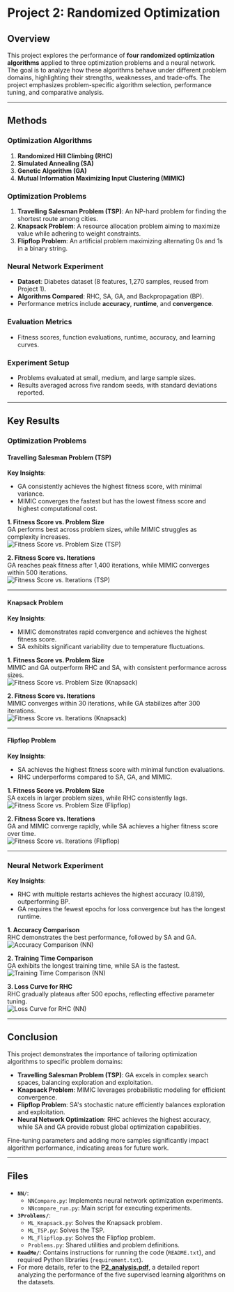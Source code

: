 # Project 2: Randomized Optimization

## Overview

This project explores the performance of **four randomized optimization algorithms** applied to three optimization problems and a neural network. The goal is to analyze how these algorithms behave under different problem domains, highlighting their strengths, weaknesses, and trade-offs. The project emphasizes problem-specific algorithm selection, performance tuning, and comparative analysis.

---

## Methods

### Optimization Algorithms
  1. **Randomized Hill Climbing (RHC)**
  2. **Simulated Annealing (SA)**
  3. **Genetic Algorithm (GA)**
  4. **Mutual Information Maximizing Input Clustering (MIMIC)**

### Optimization Problems
  1. **Travelling Salesman Problem (TSP)**: An NP-hard problem for finding the shortest route among cities.
  2. **Knapsack Problem**: A resource allocation problem aiming to maximize value while adhering to weight constraints.
  3. **Flipflop Problem**: An artificial problem maximizing alternating 0s and 1s in a binary string.
  
### Neural Network Experiment
  - **Dataset**: Diabetes dataset (8 features, 1,270 samples, reused from Project 1).
  - **Algorithms Compared**: RHC, SA, GA, and Backpropagation (BP).
  - Performance metrics include **accuracy**, **runtime**, and **convergence**.

### Evaluation Metrics
  - Fitness scores, function evaluations, runtime, accuracy, and learning curves.

### Experiment Setup
  - Problems evaluated at small, medium, and large sample sizes.
  - Results averaged across five random seeds, with standard deviations reported.

---

## Key Results

### Optimization Problems

#### Travelling Salesman Problem (TSP)

**Key Insights**:
- GA consistently achieves the highest fitness score, with minimal variance.
- MIMIC converges the fastest but has the lowest fitness score and highest computational cost.

**1. Fitness Score vs. Problem Size**  
GA performs best across problem sizes, while MIMIC struggles as complexity increases.  
![Fitness Score vs. Problem Size (TSP)](pic/Fig1.png)

**2. Fitness Score vs. Iterations**  
GA reaches peak fitness after 1,400 iterations, while MIMIC converges within 500 iterations.  
![Fitness Score vs. Iterations (TSP)](pic/Fig2.png)

---

#### Knapsack Problem

**Key Insights**:
- MIMIC demonstrates rapid convergence and achieves the highest fitness score.
- SA exhibits significant variability due to temperature fluctuations.

**1. Fitness Score vs. Problem Size**  
MIMIC and GA outperform RHC and SA, with consistent performance across sizes.  
![Fitness Score vs. Problem Size (Knapsack)](pic/Fig5.png)

**2. Fitness Score vs. Iterations**  
MIMIC converges within 30 iterations, while GA stabilizes after 300 iterations.  
![Fitness Score vs. Iterations (Knapsack)](pic/Fig6.png)

---

#### Flipflop Problem

**Key Insights**:
- SA achieves the highest fitness score with minimal function evaluations.
- RHC underperforms compared to SA, GA, and MIMIC.

**1. Fitness Score vs. Problem Size**  
SA excels in larger problem sizes, while RHC consistently lags.  
![Fitness Score vs. Problem Size (Flipflop)](pic/Fig9.png)

**2. Fitness Score vs. Iterations**  
GA and MIMIC converge rapidly, while SA achieves a higher fitness score over time.  
![Fitness Score vs. Iterations (Flipflop)](pic/Fig10.png)

---

### Neural Network Experiment

**Key Insights**:
- RHC with multiple restarts achieves the highest accuracy (0.819), outperforming BP.
- GA requires the fewest epochs for loss convergence but has the longest runtime.

**1. Accuracy Comparison**  
RHC demonstrates the best performance, followed by SA and GA.  
![Accuracy Comparison (NN)](pic/Fig21.png)

**2. Training Time Comparison**  
GA exhibits the longest training time, while SA is the fastest.  
![Training Time Comparison (NN)](pic/Fig22.png)

**3. Loss Curve for RHC**  
RHC gradually plateaus after 500 epochs, reflecting effective parameter tuning.  
![Loss Curve for RHC (NN)](pic/Fig16.png)

---

## Conclusion

This project demonstrates the importance of tailoring optimization algorithms to specific problem domains:
- **Travelling Salesman Problem (TSP)**: GA excels in complex search spaces, balancing exploration and exploitation.
- **Knapsack Problem**: MIMIC leverages probabilistic modeling for efficient convergence.
- **Flipflop Problem**: SA's stochastic nature efficiently balances exploration and exploitation.
- **Neural Network Optimization**: RHC achieves the highest accuracy, while SA and GA provide robust global optimization capabilities.

Fine-tuning parameters and adding more samples significantly impact algorithm performance, indicating areas for future work.

---

## Files

- **`NN/`**:
  - `NNCompare.py`: Implements neural network optimization experiments.
  - `NNcompare_run.py`: Main script for executing experiments.
- **`3Problems/`**:
  - `ML_Knapsack.py`: Solves the Knapsack problem.
  - `ML_TSP.py`: Solves the TSP.
  - `ML_Flipflop.py`: Solves the Flipflop problem.
  - `Problems.py`: Shared utilities and problem definitions.
- **`ReadMe/`**: Contains instructions for running the code (`README.txt`), and required Python libraries (`requirement.txt`).
- For more details, refer to the **[P2_analysis.pdf](P2_analysis.pdf)**, a detailed report analyzing the performance of the five supervised learning algorithms on the datasets.
